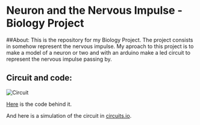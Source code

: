 # Neuron and the Nervous Impulse - Biology Project

##About:
This is the repository for my Biology Project. The project consists in somehow represent the nervous impulse. My aproach to this project is to make a model of a neuron or two and with an arduino make a led circuit to represent the nervous impulse passing by.

## Circuit and code:
![Circuit](https://puu.sh/qVBfU/095140a673.png "Circuit")

[Here](arduino.c) is the code behind it.

And here is a simulation of the circuit in [circuits.io](https://circuits.io/circuits/2638171-biology-project).
